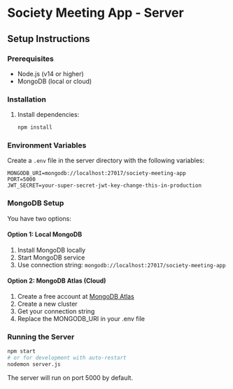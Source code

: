 # Society Meeting App - Server

## Setup Instructions

### Prerequisites
- Node.js (v14 or higher)
- MongoDB (local or cloud)

### Installation
1. Install dependencies:
   ```bash
   npm install
   ```

### Environment Variables
Create a `.env` file in the server directory with the following variables:

```env
MONGODB_URI=mongodb://localhost:27017/society-meeting-app
PORT=5000
JWT_SECRET=your-super-secret-jwt-key-change-this-in-production
```

### MongoDB Setup
You have two options:

#### Option 1: Local MongoDB
1. Install MongoDB locally
2. Start MongoDB service
3. Use connection string: `mongodb://localhost:27017/society-meeting-app`

#### Option 2: MongoDB Atlas (Cloud)
1. Create a free account at [MongoDB Atlas](https://www.mongodb.com/atlas)
2. Create a new cluster
3. Get your connection string
4. Replace the MONGODB_URI in your .env file

### Running the Server
```bash
npm start
# or for development with auto-restart
nodemon server.js
```

The server will run on port 5000 by default. 